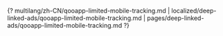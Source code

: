 {? multilang/zh-CN/qooapp-limited-mobile-tracking.md | localized/deep-linked-ads/qooapp-limited-mobile-tracking.md | pages/deep-linked-ads/qooapp-limited-mobile-tracking.md ?}
